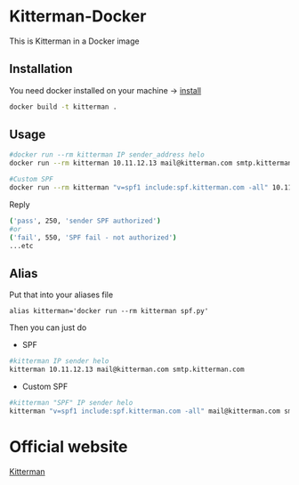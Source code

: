 # Kitterman-Docker

This is Kitterman in a Docker image
## Installation

You need docker installed on your machine -> [install](https://docs.docker.com/get-docker/)

```bash
docker build -t kitterman .
```

## Usage

```bash
#docker run --rm kitterman IP sender_address helo
docker run --rm kitterman 10.11.12.13 mail@kitterman.com smtp.kitterman.com

#Custom SPF
docker run --rm kitterman "v=spf1 include:spf.kitterman.com -all" 10.11.12.13 mail@kitterman.com smtp.kitterman.com
```
Reply
```bash
('pass', 250, 'sender SPF authorized')
#or
('fail', 550, 'SPF fail - not authorized')
...etc
```
## Alias
Put that into your aliases file
```
alias kitterman='docker run --rm kitterman spf.py'
```

Then you can just do

- SPF
```bash
#kitterman IP sender helo
kitterman 10.11.12.13 mail@kitterman.com smtp.kitterman.com
```
- Custom SPF
```bash
#kitterman "SPF" IP sender helo
kitterman "v=spf1 include:spf.kitterman.com -all" mail@kitterman.com smtp.kitterman.com
```

# Official website
[Kitterman](https://www.kitterman.com/spf/validate.html)
